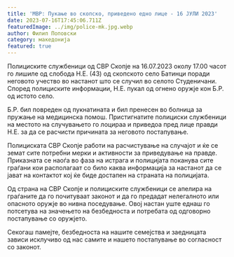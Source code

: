 ```yaml
---
title: 'МВР: Пукање во скопско, приведено едно лице - 16 ЈУЛИ 2023'
date: 2023-07-16T17:45:06.711Z
featuredImage: ../img/police-mk.jpg.webp
author: Филип Поповски
category: македонија
featured: true
---
```

Полициските службеници од СВР Скопје на 16.07.2023 околу 17.00 часот го лишиле од слобода Н.Е. (43) од скопското село Батинци поради неговото учество во настанот што се случил во селото Студеничани. Според полициските информации, Н.Е. пукал од огнено оружје кон Б.Р. од истото село.

Б.Р. бил повреден од пукнатината и бил пренесен во болница за пружање на медицинска помош. Пристигнатите полициски службеници на местото на случувањето го лоцираа и приведоа пред лице правди Н.Е. за да се расчисти причината за неговото постапување.

Полициската СВР Скопје работи на расчистување на случајот и ќе се земат сите потребни мерки и активности за приведување на правде. Приказната се наоѓа во фаза на истрага и полицијата поканува сите граѓани кои располагаат со било каква информација за настанот да се јават на контактот кој ќе биде достапен на страната на полицијата.

Од страна на СВР Скопје и полициските службеници се апелира на граѓаните да го почитуваат законот и да го предадат нелегалното или опасното оружје во нивна поседување. Овој настан уште еднаш го потсетува на значењето на безбедноста и потребата од одговорно постапување со оружјето.

Секогаш памејте, безбедноста на нашите семејства и заедницата зависи исклучиво од нас самите и нашето постапување во согласност со законот.
